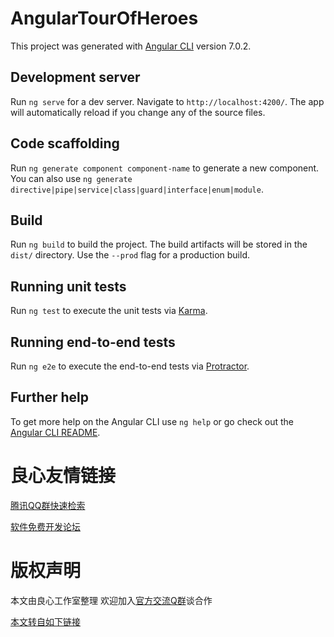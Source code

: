 # AngularTourOfHeroes

This project was generated with [Angular CLI](http://u.720life.cn/g/54145d0471d91890860f7f8463c030469fb2c5f2150d8d592c0546566cf3dfb6fbaa778ae234a25f2014676889aa9962) version 7.0.2.

## Development server

Run `ng serve` for a dev server. Navigate to `http://localhost:4200/`. The app will automatically reload if you change any of the source files.

## Code scaffolding

Run `ng generate component component-name` to generate a new component. You can also use `ng generate directive|pipe|service|class|guard|interface|enum|module`.

## Build

Run `ng build` to build the project. The build artifacts will be stored in the `dist/` directory. Use the `--prod` flag for a production build.

## Running unit tests

Run `ng test` to execute the unit tests via [Karma](http://u.720life.cn/g/de68b8c453b34e78fd7fe56653fbd525e740044920158120e50607d004f06729).

## Running end-to-end tests

Run `ng e2e` to execute the end-to-end tests via [Protractor](http://u.720life.cn/g/c268258ceb9d2acd7641764ab6961b20ace8db75f2d208f1fc26c48c360592c7).

## Further help

To get more help on the Angular CLI use `ng help` or go check out the [Angular CLI README](http://u.720life.cn/g/54145d0471d91890860f7f8463c030469fb2c5f2150d8d592c0546566cf3dfb6adf5e73eb8ea2e983a68d9876cc12cc113754d00fa6e556f931b24a7c31b7504).



 # 良心友情链接

[腾讯QQ群快速检索](http://u.720life.cn/s/8cf73f7c)

[软件免费开发论坛](http://u.720life.cn/s/bbb01dc0)

# 版权声明 

本文由良心工作室整理 欢迎加入[官方交流Q群](https://u.720life.cn/s/f2316816)谈合作

[本文转自如下链接](http://u.720life.cn/g/2e71d0f0a5c601172267ba20d3a43c6e0047b0859abf82bb57f07455644262bb4aeeb5d7cf564a3250abc4bad3ad7bb1bc8045efb30dec0fa2dac82f8744853b3d641c13ac49fc8f6536eac90a4d625d)